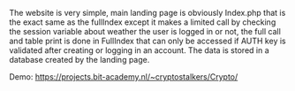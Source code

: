 The website is very simple, main landing page is obviously Index.php that is the exact same as the fullIndex except it makes a limited call by checking the session variable about weather the user is logged in or not, the full call and table print is done in FullIndex that can only be accessed
if AUTH key is validated after creating or logging in an account. The data is stored in a database created by the landing page.

Demo: https://projects.bit-academy.nl/~cryptostalkers/Crypto/
